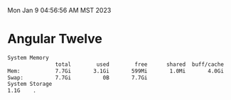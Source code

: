 Mon Jan  9 04:56:56 AM MST 2023

# Angular Twelve

```bash
System Memory
               total        used        free      shared  buff/cache   available
Mem:           7.7Gi       3.1Gi       599Mi       1.0Mi       4.0Gi       4.3Gi
Swap:          7.7Gi          0B       7.7Gi
System Storage
1.1G	.
